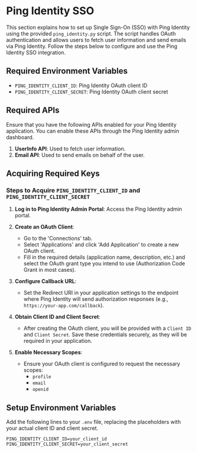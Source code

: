 # Ping Identity SSO

This section explains how to set up Single Sign-On (SSO) with Ping Identity using the provided `ping_identity.py` script. The script handles OAuth authentication and allows users to fetch user information and send emails via Ping Identity. Follow the steps below to configure and use the Ping Identity SSO integration.

## Required Environment Variables

- `PING_IDENTITY_CLIENT_ID`: Ping Identity OAuth client ID
- `PING_IDENTITY_CLIENT_SECRET`: Ping Identity OAuth client secret

## Required APIs

Ensure that you have the following APIs enabled for your Ping Identity application. You can enable these APIs through the Ping Identity admin dashboard.

1. **UserInfo API**: Used to fetch user information.
2. **Email API**: Used to send emails on behalf of the user.

## Acquiring Required Keys

### Steps to Acquire `PING_IDENTITY_CLIENT_ID` and `PING_IDENTITY_CLIENT_SECRET`

1. **Log in to Ping Identity Admin Portal**: Access the Ping Identity admin portal.

2. **Create an OAuth Client**:
   - Go to the 'Connections' tab.
   - Select 'Applications' and click 'Add Application' to create a new OAuth client.
   - Fill in the required details (application name, description, etc.) and select the OAuth grant type you intend to use (Authorization Code Grant in most cases).

3. **Configure Callback URL**:
   - Set the Redirect URI in your application settings to the endpoint where Ping Identity will send authorization responses (e.g., `https://your-app.com/callback`).

4. **Obtain Client ID and Client Secret**:
   - After creating the OAuth client, you will be provided with a `Client ID` and `Client Secret`. Save these credentials securely, as they will be required in your application.

5. **Enable Necessary Scopes**:
   - Ensure your OAuth client is configured to request the necessary scopes:
     - `profile`
     - `email`
     - `openid`

## Setup Environment Variables

Add the following lines to your `.env` file, replacing the placeholders with your actual client ID and client secret.

 ```env
 PING_IDENTITY_CLIENT_ID=your_client_id
 PING_IDENTITY_CLIENT_SECRET=your_client_secret
 ```
